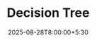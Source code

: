 ---
type: lecture
date: 2025-08-28T8:00:00+5:30
title: Decision Tree
thumbnail: /static_files/presentations/lec2.png
tldr: A detailed lecture on decision tree learning, explaining classification tasks, tree induction algorithms, splitting criteria (Gini, Entropy, Gain Ratio), handling overfitting, missing values, and model evaluation
links: 
    - url: /static_files/presentations/Lec-Decision-Tree-2025.pdf
      name: slides
---